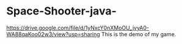 # Space-Shooter-java-
https://drive.google.com/file/d/1yNxcY0nXMoOU_jvyA0-WA88qaKoo02w3/view?usp=sharing
This is the demo of my game.
